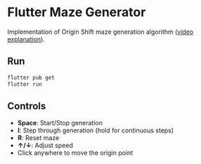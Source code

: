 # Flutter Maze Generator

Implementation of Origin Shift maze generation algorithm ([video explanation](https://www.youtube.com/watch?v=zbXKcDVV4G0)).

## Run

```bash
flutter pub get
flutter run
```

## Controls

- **Space**: Start/Stop generation
- **I**: Step through generation (hold for continuous steps)
- **R**: Reset maze
- **↑/↓**: Adjust speed
- Click anywhere to move the origin point
